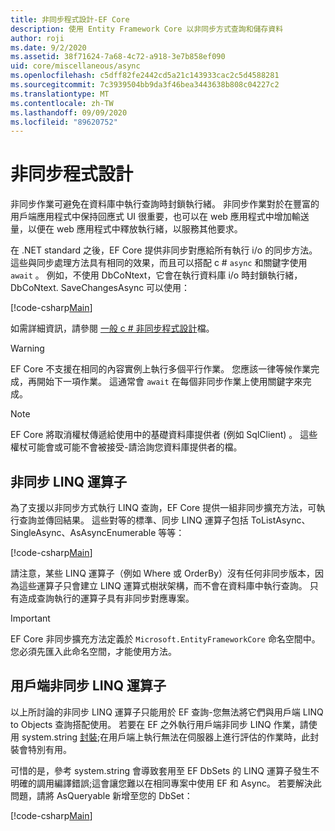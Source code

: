 ```yaml
---
title: 非同步程式設計-EF Core
description: 使用 Entity Framework Core 以非同步方式查詢和儲存資料
author: roji
ms.date: 9/2/2020
ms.assetid: 38f71624-7a68-4c72-a918-3e7b858ef090
uid: core/miscellaneous/async
ms.openlocfilehash: c5dff82fe2442cd5a21c143933cac2c5d4588281
ms.sourcegitcommit: 7c3939504bb9da3f46bea3443638b808c04227c2
ms.translationtype: MT
ms.contentlocale: zh-TW
ms.lasthandoff: 09/09/2020
ms.locfileid: "89620752"
---
```

# <a name="asynchronous-programming"></a>非同步程式設計

非同步作業可避免在資料庫中執行查詢時封鎖執行緒。 非同步作業對於在豐富的用戶端應用程式中保持回應式 UI 很重要，也可以在 web 應用程式中增加輸送量，以便在 web 應用程式中釋放執行緒，以服務其他要求。

在 .NET standard 之後，EF Core 提供非同步對應給所有執行 i/o 的同步方法。 這些與同步處理方法具有相同的效果，而且可以搭配 c # `async` 和關鍵字使用 `await` 。 例如，不使用 DbCoNtext，它會在執行資料庫 i/o 時封鎖執行緒，DbCoNtext. SaveChangesAsync 可以使用：

[!code-csharp[Main](../../../samples/core/Miscellaneous/Async/Program.cs#SaveChangesAsync)]

如需詳細資訊，請參閱 [一般 c # 非同步程式設計](/dotnet/csharp/async)檔。

> [!WARNING]
> EF Core 不支援在相同的內容實例上執行多個平行作業。 您應該一律等候作業完成，再開始下一項作業。 這通常會 `await` 在每個非同步作業上使用關鍵字來完成。

> [!NOTE]
> EF Core 將取消權杖傳遞給使用中的基礎資料庫提供者 (例如 SqlClient) 。 這些權杖可能會或可能不會被接受-請洽詢您資料庫提供者的檔。  

## <a name="async-linq-operators"></a>非同步 LINQ 運算子

為了支援以非同步方式執行 LINQ 查詢，EF Core 提供一組非同步擴充方法，可執行查詢並傳回結果。 這些對等的標準、同步 LINQ 運算子包括 ToListAsync、SingleAsync、AsAsyncEnumerable 等等：

[!code-csharp[Main](../../../samples/core/Miscellaneous/Async/Program.cs#ToListAsync)]

請注意，某些 LINQ 運算子（例如 Where 或 OrderBy）沒有任何非同步版本，因為這些運算子只會建立 LINQ 運算式樹狀架構，而不會在資料庫中執行查詢。 只有造成查詢執行的運算子具有非同步對應專案。

> [!IMPORTANT]
> EF Core 非同步擴充方法定義於 `Microsoft.EntityFrameworkCore` 命名空間中。 您必須先匯入此命名空間，才能使用方法。

## <a name="client-side-async-linq-operators"></a>用戶端非同步 LINQ 運算子

以上所討論的非同步 LINQ 運算子只能用於 EF 查詢-您無法將它們與用戶端 LINQ to Objects 查詢搭配使用。 若要在 EF 之外執行用戶端非同步 LINQ 作業，請使用 system.string [封裝](https://www.nuget.org/packages/System.Interactive.Async);在用戶端上執行無法在伺服器上進行評估的作業時，此封裝會特別有用。

可惜的是，參考 system.string 會導致套用至 EF DbSets 的 LINQ 運算子發生不明確的調用編譯錯誤;這會讓您難以在相同專案中使用 EF 和 Async。 若要解決此問題，請將 AsQueryable 新增至您的 DbSet：

[!code-csharp[Main](../../../samples/core/Miscellaneous/AsyncWithSystemInteractive/Program.cs#SystemInteractiveAsync)]
